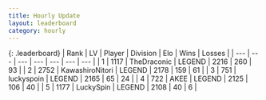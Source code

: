 ```yaml
---
title: Hourly Update
layout: leaderboard
category: hourly
---
```


{: .leaderboard}
| Rank | LV | Player | Division | Elo | Wins | Losses |
| --- | --- | --- | --- | --- | --- | --- |
| <span data-change="0">1</span> | 1117 | <span title="ID: 544310">TheDraconic</span> | LEGEND | <span data-change="0">2216</span> | <span data-change="0">260</span> | <span data-change="0">93</span> |
| <span data-change="0">2</span> | 2752 | <span title="ID: 164871">KawashiroNitori</span> | LEGEND | <span data-change="0">2178</span> | <span data-change="0">159</span> | <span data-change="0">61</span> |
| <span data-change="0">3</span> | 751 | <span title="ID: 512212">luckyspoin</span> | LEGEND | <span data-change="16">2165</span> | <span data-change="3">65</span> | <span data-change="0">24</span> |
| <span data-change="0">4</span> | 722 | <span title="ID: 455100">AKEE</span> | LEGEND | <span data-change="0">2125</span> | <span data-change="0">106</span> | <span data-change="0">40</span> |
| <span data-change="0">5</span> | 1177 | <span title="ID: 498412">LuckySpin</span> | LEGEND | <span data-change="0">2108</span> | <span data-change="0">40</span> | <span data-change="0">6</span> |